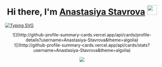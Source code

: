 <h1 align="center">Hi there, I'm <a href="https://vk.com/an_stavrova" target="_blank">Anastasiya Stavrova</a> 
<img src="https://github.com/blackcater/blackcater/raw/main/images/Hi.gif" height="32"/></h1>

[![Typing SVG](https://readme-typing-svg.herokuapp.com?font=Fira+Code&size=30&duration=10000&pause=30000&color=000000&center=true&vCenter=true&width=1500&lines=Student+of+the+2nd+year+of+the+TSU+Higher+IT+School%2C+beginning+frontend+developer.+)](https://git.io/typing-svg)

<div align="center">
![](http://github-profile-summary-cards.vercel.app/api/cards/profile-details?username=Anastasiya-Stavrova&theme=algolia)

<div>![](http://github-profile-summary-cards.vercel.app/api/cards/stats?username=Anastasiya-Stavrova&theme=algolia)

![](http://github-profile-summary-cards.vercel.app/api/cards/productive-time?username=Anastasiya-Stavrova&theme=algolia&utcOffset=8)
</div>

</div>




<!---
AnastasiaStavrova/AnastasiaStavrova is a ✨ special ✨ repository because its `README.md` (this file) appears on your GitHub profile.
You can click the Preview link to take a look at your changes.
--->
